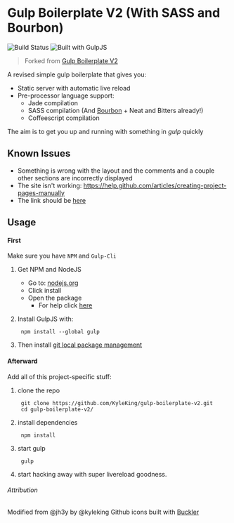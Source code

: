 # Gulp Boilerplate V2 (With SASS and Bourbon)
![Build Status][Build Success!!!] ![Built with GulpJS](http://b.repl.ca/v1/Built_with-GulpJS-orange.png)
> Forked from [Gulp Boilerplate V2](https://github.com/jh3y/gulp-boilerplate-v2)

A revised simple gulp boilerplate that gives you:

* Static server with automatic live reload
* Pre-processor language support:
    - Jade compilation
    - SASS compilation (And [Bourbon](http://bourbon.io) + Neat and Bitters already!)
    - Coffeescript compilation

The aim is to get you up and running with something in _gulp_ quickly

## Known Issues
* Something is wrong with the layout and the comments and a couple other sections are incorrectly displayed
* The site isn't working: https://help.github.com/articles/creating-project-pages-manually
* The link should be [here](http://kyleking.github.io/gulp-boilerplate-v2/)

## Usage
#### First
Make sure you have `NPM` and `Gulp-Cli`

1. Get NPM and NodeJS
    * Go to: [nodejs.org](http://nodejs.org)
    * Click install
    * Open the package
        - For help click [here](http://blog.nodeknockout.com/post/65463770933/how-to-install-node-js-and-npm)

2. Install GulpJS with:

        npm install --global gulp

3. Then install [git local package management](http://git-scm.com/downloads)

#### Afterward
Add all of this project-specific stuff:

1. clone the repo

        git clone https://github.com/KyleKing/gulp-boilerplate-v2.git
        cd gulp-boilerplate-v2/

2. install dependencies

        npm install

3. start gulp

        gulp

4. start hacking away with super livereload goodness.

###### Attribution
Modified from @jh3y by @kyleking
Github icons built with [Buckler](http://b.repl.ca)

[Build Success!!!]: http://b.repl.ca/v1/Build-Success%21%21%21-brightgreen.png
[Build Passing]: http://b.repl.ca/v1/Build-Passing-lightgrey.png
[Build Failing]: http://b.repl.ca/v1/Build-Failing-red.png

[Questionable]: http://b.repl.ca/v1/Quality-Questionable-lightgrey.png

[Out of Date]: http://b.repl.ca/v1/devDependencies-Out_of%20Date-red.png

[On]: http://b.repl.ca/v1/Move-On-red.png
